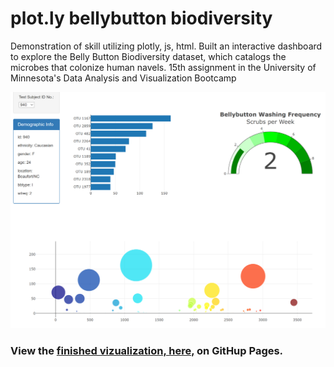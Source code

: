 # plot.ly bellybutton biodiversity
Demonstration of skill utilizing plotly, js, html.  Built an interactive dashboard to explore the Belly Button Biodiversity dataset, which catalogs the microbes that colonize human navels.  15th assignment in the University of Minnesota's Data Analysis and Visualization Bootcamp

![header](static/img/site_img.png)

### View the <a href ="https://nbullerds.github.io/plot.ly_challenge/" target="_blank">finished vizualization, here,</a> on GitHup Pages.
